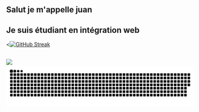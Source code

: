 ## Salut je m'appelle juan 
## Je suis étudiant en intégration web

 <div>
  <a href="https://github.com/juangomes376"></a>

 <[![GitHub Streak](https://streak-stats.demolab.com?user=juangomes376&theme=dark&locale=fr&mode=weekly)](https://git.io/streak-stats)
</div>

<div style="display: inline_block"><br>
<img src="https://skillicons.dev/icons?i=figma,git,bash,linux,html,css,js,php,mysql" />
</div>

<div > 
  

 
 <img align="center" alt="Rafa-CSS" src="https://raw.githubusercontent.com/juangomes376/juangomes376/9228f4a2601f3e7ca12f5e7db15daf9628c6f935/github-contribution-grid-snake-dark.svg">
 
</div>

